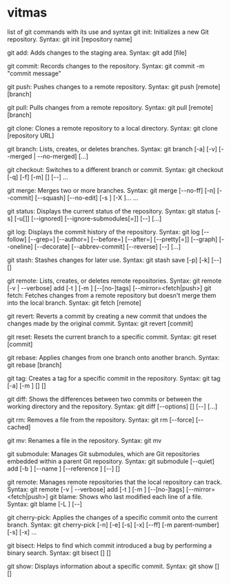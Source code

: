 # vitmas
list of git commands with its use and syntax
git init: Initializes a new Git repository.
Syntax: git init [repository name]

git add: Adds changes to the staging area.
Syntax: git add [file]

git commit: Records changes to the repository.
Syntax: git commit -m "commit message"

git push: Pushes changes to a remote repository.
Syntax: git push [remote] [branch]

git pull: Pulls changes from a remote repository.
Syntax: git pull [remote] [branch]

git clone: Clones a remote repository to a local directory.
Syntax: git clone [repository URL]

git branch: Lists, creates, or deletes branches.
Syntax: git branch [-a] [-v] [--merged | --no-merged] [<branchname>...]

git checkout: Switches to a different branch or commit.
Syntax: git checkout [-q] [-f] [-m] [<branch>] [--] <pathspec>...

git merge: Merges two or more branches.
Syntax: git merge [--no-ff] [-n] [--commit] [--squash] [--no-edit] [-s <strategy>] [-X <strategy-option>]... <commit>...

git status: Displays the current status of the repository.
Syntax: git status [-s] [-u[<mode>]] [--ignored] [--ignore-submodules[=<when>]] [--] [<pathspec>...]

git log: Displays the commit history of the repository.
Syntax: git log [--follow] [--grep=<pattern>] [--author=<pattern>] [--before=<date>] [--after=<date>] [--pretty[=<format>]] [--graph] [--oneline] [--decorate] [--abbrev-commit] [--reverse] [--] [<path>...]

git stash: Stashes changes for later use.
Syntax: git stash save [-p] [-k] [--] [<message>]

git remote: Lists, creates, or deletes remote repositories.
Syntax: git remote [-v | --verbose] add [-t <branch>] [-m <master>] [--[no-]tags] [--mirror=<fetch|push>] <name> <url>
git fetch: Fetches changes from a remote repository but doesn't merge them into the local branch.
Syntax: git fetch [remote]

git revert: Reverts a commit by creating a new commit that undoes the changes made by the original commit.
Syntax: git revert [commit]

git reset: Resets the current branch to a specific commit.
Syntax: git reset [commit]

git rebase: Applies changes from one branch onto another branch.
Syntax: git rebase [branch]

git tag: Creates a tag for a specific commit in the repository.
Syntax: git tag [-a] [-m <message>] [<tagname>] [<commit>]

git diff: Shows the differences between two commits or between the working directory and the repository.
Syntax: git diff [--options] [<commit>] [--] [<path>...]

git rm: Removes a file from the repository.
Syntax: git rm [--force] [--cached] <file>

git mv: Renames a file in the repository.
Syntax: git mv <source> <destination>

git submodule: Manages Git submodules, which are Git repositories embedded within a parent Git repository.
Syntax: git submodule [--quiet] add [-b <branch>] [--name <name>] [--reference <repository>] [--] <repository> [<path>]

git remote: Manages remote repositories that the local repository can track.
Syntax: git remote [-v | --verbose] add [-t <branch>] [-m <master>] [--[no-]tags] [--mirror=<fetch|push>] <name> <url>
git blame: Shows who last modified each line of a file.
Syntax: git blame [-L <range>] [--] <file>

git cherry-pick: Applies the changes of a specific commit onto the current branch.
Syntax: git cherry-pick [-n] [-e] [-s] [-x] [--ff] [-m parent-number] [-s] [-x] <commit>...

git bisect: Helps to find which commit introduced a bug by performing a binary search.
Syntax: git bisect <start> [<bad>] [<good>]

git show: Displays information about a specific commit.
Syntax: git show [<options>] [<object>]
